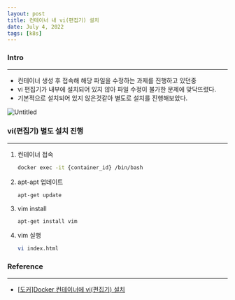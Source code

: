 ```yaml
---
layout: post
title: 컨테이너 내 vi(편집기) 설치
date: July 4, 2022
tags: [k8s]
---
```


### Intro

---

- 컨테이너 생성 후 접속해 해당 파일을 수정하는 과제를 진행하고 있던중
- vi 편집기가 내부에 설치되어 있지 않아 파일 수정이 불가한 문제에 맞닥뜨렸다.
- 기본적으로 설치되어 있지 않은것같아 별도로 설치를 진행해보았다.

![Untitled](https://user-images.githubusercontent.com/52904676/177179022-79f516d6-68ea-4bef-8cf8-57e228633b82.png)


### vi(편집기) 별도 설치 진행

---

1. 컨테이너 접속
    
    ```bash
    docker exec -it {container_id} /bin/bash
    ```
    
2. apt-apt 업데이트
    
    ```bash
    apt-get update
    ```
    
3. vim install
    
    ```bash
    apt-get install vim
    ```
    
4. vim 실행
    
    ```bash
    vi index.html
    ```
    

### Reference

---

- [[도커]Docker 컨테이너에 vi(편집기) 설치](https://javacpro.tistory.com/75)